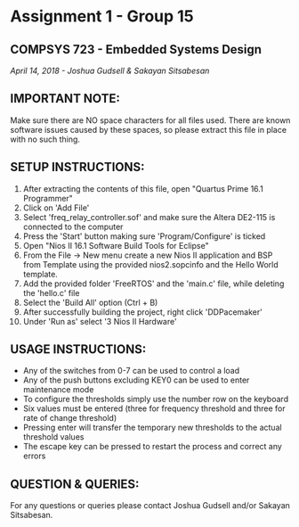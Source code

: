 # Assignment 1 - Group 15

## COMPSYS 723 - Embedded Systems Design

*April 14, 2018 - Joshua Gudsell & Sakayan Sitsabesan*

## IMPORTANT NOTE:

Make sure there are NO space characters for all files used. There are known software issues caused by these spaces, so please extract this file in place with no such thing.

## SETUP INSTRUCTIONS:
1. After extracting the contents of this file, open "Quartus Prime 16.1 Programmer"
2. Click on 'Add File'
3. Select 'freq_relay_controller.sof' and make sure the Altera DE2-115 is connected to the computer
4. Press the 'Start' button making sure 'Program/Configure' is ticked
5. Open "Nios II 16.1 Software Build Tools for Eclipse"
7. From the File -> New menu create a new Nios II application and BSP from Template using the provided nios2.sopcinfo and the Hello World template.
6. Add the provided folder 'FreeRTOS' and the 'main.c' file, while deleting the 'hello.c' file
7. Select the 'Build All' option (Ctrl + B)
8. After successfully building the project, right click 'DDPacemaker'
9. Under 'Run as' select '3 Nios II Hardware'

## USAGE INSTRUCTIONS:
- Any of the switches from 0-7 can be used to control a load
- Any of the push buttons excluding KEY0 can be used to enter maintenance mode
- To configure the thresholds simply use the number row on the keyboard
- Six values must be entered (three for frequency threshold and three for rate of change threshold)
- Pressing enter will transfer the temporary new thresholds to the actual threshold values
- The escape key can be pressed to restart the process and correct any errors

## QUESTION & QUERIES:

For any questions or queries please contact Joshua Gudsell and/or Sakayan Sitsabesan.
